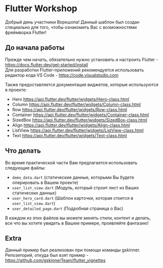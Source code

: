 # Flutter Workshop

Добрый день участники Воркшопа! Данный шаблон был создан специально для того, чтобы ознакомить Вас с возможностями фреймворка Flutter!

## До начала работы

Прежде чем начать, обязательно нужно установить и настроить Flutter - https://docs.flutter.dev/get-started/install <br>
Для разработки Flutter-приложений рекомендуется использовать редактор кода VS Code - https://code.visualstudio.com

Также предоставляется документация виджетов, которые используются в проекте:
- Hero https://api.flutter.dev/flutter/widgets/Hero-class.html
- Column https://api.flutter.dev/flutter/widgets/Column-class.html
- Row https://api.flutter.dev/flutter/widgets/Row-class.html
- Container https://api.flutter.dev/flutter/widgets/Container-class.html
- SizedBox https://api.flutter.dev/flutter/widgets/SizedBox-class.html
- Align https://api.flutter.dev/flutter/widgets/Align-class.html
- ListView https://api.flutter.dev/flutter/widgets/ListView-class.html
- Text https://api.flutter.dev/flutter/widgets/Text-class.html

## Что делать

Во время практической части Вам предлагается использовать следующие файлы: 
- `demo_data.dart` (статические данные, которыми Вы будете оперировать в Вашем проекте)
- `user_list_view.dart` (Модуль, который строит лист из Ваших статических данных)
- `user_hero_card.dart` (Шаблон карточки, которая стоится в `user_list_view.dart`)
- `user_detailed_page.dart` (Подробная страница о Вас)

В каждом из этих файлов вы можете менять стили, контент и делать, все что вы хотите увидеть в Вашем примере, проявляйте фантазию!

## Extra

Данный пример был реализован при помощи команды gskinner.
Репозиторий, откуда был взят пример - https://github.com/gskinnerTeam/flutter_vignettes
